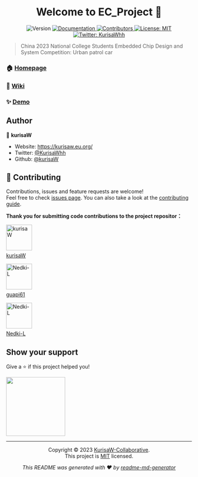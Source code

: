 <h1 align="center">Welcome to EC_Project 👋</h1>

<div align="center">
<p>
  <img alt="Version" src="https://img.shields.io/badge/version-v2.0.0-blue.svg?cacheSeconds=2592000" />
  <a href="https://github.com/KurisaW-Collaborative/EC_Project/tree/main/Documents" target="_blank">
    <img alt="Documentation" src="https://img.shields.io/badge/documentation-yes-brightgreen.svg" />
  </a>
  <a href="https://github.com/KurisaW-Collaborative/EC_Project/graphs/contributors" target="_blank">
    <img alt="Contributors" src="https://img.shields.io/github/contributors/KurisaW-Collaborative/EC_Project" />
  </a>
  <a href="https://github.com/KurisaW-Collaborative/EC_Project/blob/main/LICENSE" target="_blank">
    <img alt="License: MIT" src="https://img.shields.io/badge/License-MIT-yellow.svg" />
  </a>
  <a href="https://twitter.com/KurisaWhh" target="_blank">
    <img alt="Twitter: KurisaWhh" src="https://img.shields.io/twitter/follow/KurisaWhh.svg?style=social" />
  </a>
</p>
</div>


> China 2023 National College Students Embedded Chip Design and System Competition: Urban patrol car

### 🏠 [Homepage](https://github.com/KurisaW-Collaborative/EC_Project)

### 📙 [Wiki](https://github.com/KurisaW-Collaborative/EC_Project.wiki.git)

### ✨ [Demo](https://www.bilibili.com/video/BV1oN411b7jM/?vd_source=7de393144f462a4eade54292bd598c34)

## Author

👤 **kurisaW**

* Website: https://kurisaw.eu.org/
* Twitter: [@KurisaWhh](https://twitter.com/KurisaWhh)
* Github: [@kurisaW](https://github.com/kurisaW)

## 🤝 Contributing

Contributions, issues and feature requests are welcome!<br />Feel free to check [issues page](https://github.com/KurisaW-Collaborative/EC_Project/issues). You can also take a look at the [contributing guide](https://github.com/KurisaW-Collaborative/EC_Project/graphs/contributors).

**Thank you for submitting code contributions to the project repositor：**

<!-- contributors -->

<div style="text-align: justify;">
  <a href="https://github.com/kurisaW">
    <img src="https://avatars.githubusercontent.com/u/98592772?v=4" width="70" alt="kurisaW">
    <p style="margin-top: 5px;">kurisaW</p>
  </a>
</div>
<div style="text-align: justify;">
  <a href="https://github.com/guapi61">
    <img src="https://avatars.githubusercontent.com/u/115223041?v=4" width="70" alt="Nedki-L">
    <p style="margin-top: 5px;">guapi61</p>
  </a>
</div>
<div style="text-align: justify;">
  <a href="https://github.com/Nedki-L">
    <img src="https://avatars.githubusercontent.com/u/114712457?v=4" width="70" alt="Nedki-L">
    <p style="margin-top: 5px;">Nedki-L</p>
  </a>
</div>


## Show your support

Give a ⭐️ if this project helped you!

<a href="https://www.patreon.com/kurisaW">
  <img src="https://c5.patreon.com/external/logo/become_a_patron_button@2x.png" width="160">
</a>

***

<div align="center">
  
Copyright © 2023 [KurisaW-Collaborative](https://github.com/KurisaW-Collaborative).<br />
This project is [MIT](https://github.com/KurisaW-Collaborative/EC_Project/blob/main/LICENSE) licensed.
</dtv>

_This README was generated with ❤️ by [readme-md-generator](https://github.com/kefranabg/readme-md-generator)_
